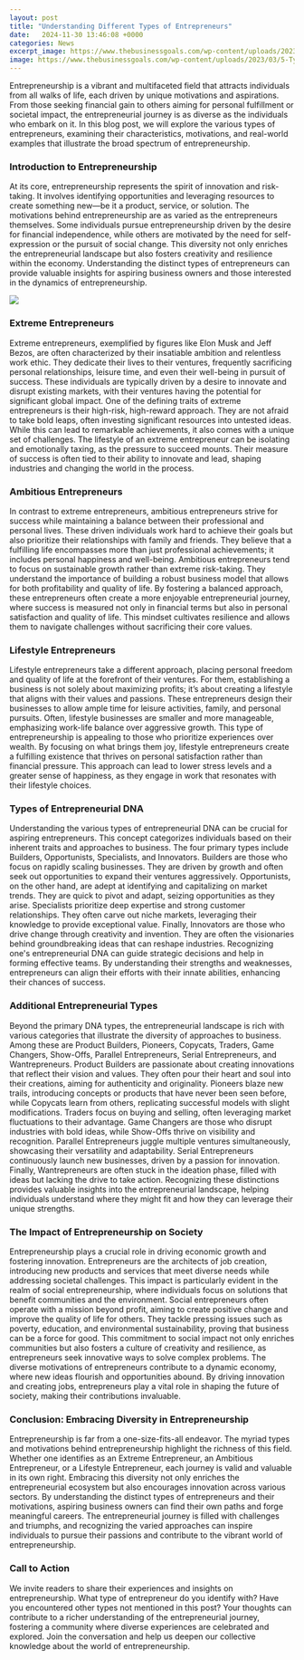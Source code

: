 ```yaml
---
layout: post
title: "Understanding Different Types of Entrepreneurs"
date:   2024-11-30 13:46:08 +0000
categories: News
excerpt_image: https://www.thebusinessgoals.com/wp-content/uploads/2023/03/5-Types-of-Entrepreneurs.png
image: https://www.thebusinessgoals.com/wp-content/uploads/2023/03/5-Types-of-Entrepreneurs.png
---
```


Entrepreneurship is a vibrant and multifaceted field that attracts individuals from all walks of life, each driven by unique motivations and aspirations. From those seeking financial gain to others aiming for personal fulfillment or societal impact, the entrepreneurial journey is as diverse as the individuals who embark on it. In this blog post, we will explore the various types of entrepreneurs, examining their characteristics, motivations, and real-world examples that illustrate the broad spectrum of entrepreneurship.
### Introduction to Entrepreneurship
At its core, entrepreneurship represents the spirit of innovation and risk-taking. It involves identifying opportunities and leveraging resources to create something new—be it a product, service, or solution. The motivations behind entrepreneurship are as varied as the entrepreneurs themselves. Some individuals pursue entrepreneurship driven by the desire for financial independence, while others are motivated by the need for self-expression or the pursuit of social change. This diversity not only enriches the entrepreneurial landscape but also fosters creativity and resilience within the economy. Understanding the distinct types of entrepreneurs can provide valuable insights for aspiring business owners and those interested in the dynamics of entrepreneurship.

![](https://www.thebusinessgoals.com/wp-content/uploads/2023/03/5-Types-of-Entrepreneurs.png)
### Extreme Entrepreneurs
Extreme entrepreneurs, exemplified by figures like Elon Musk and Jeff Bezos, are often characterized by their insatiable ambition and relentless work ethic. They dedicate their lives to their ventures, frequently sacrificing personal relationships, leisure time, and even their well-being in pursuit of success. These individuals are typically driven by a desire to innovate and disrupt existing markets, with their ventures having the potential for significant global impact.
One of the defining traits of extreme entrepreneurs is their high-risk, high-reward approach. They are not afraid to take bold leaps, often investing significant resources into untested ideas. While this can lead to remarkable achievements, it also comes with a unique set of challenges. The lifestyle of an extreme entrepreneur can be isolating and emotionally taxing, as the pressure to succeed mounts. Their measure of success is often tied to their ability to innovate and lead, shaping industries and changing the world in the process.
### Ambitious Entrepreneurs
In contrast to extreme entrepreneurs, ambitious entrepreneurs strive for success while maintaining a balance between their professional and personal lives. These driven individuals work hard to achieve their goals but also prioritize their relationships with family and friends. They believe that a fulfilling life encompasses more than just professional achievements; it includes personal happiness and well-being.
Ambitious entrepreneurs tend to focus on sustainable growth rather than extreme risk-taking. They understand the importance of building a robust business model that allows for both profitability and quality of life. By fostering a balanced approach, these entrepreneurs often create a more enjoyable entrepreneurial journey, where success is measured not only in financial terms but also in personal satisfaction and quality of life. This mindset cultivates resilience and allows them to navigate challenges without sacrificing their core values.
### Lifestyle Entrepreneurs
Lifestyle entrepreneurs take a different approach, placing personal freedom and quality of life at the forefront of their ventures. For them, establishing a business is not solely about maximizing profits; it’s about creating a lifestyle that aligns with their values and passions. These entrepreneurs design their businesses to allow ample time for leisure activities, family, and personal pursuits.
Often, lifestyle businesses are smaller and more manageable, emphasizing work-life balance over aggressive growth. This type of entrepreneurship is appealing to those who prioritize experiences over wealth. By focusing on what brings them joy, lifestyle entrepreneurs create a fulfilling existence that thrives on personal satisfaction rather than financial pressure. This approach can lead to lower stress levels and a greater sense of happiness, as they engage in work that resonates with their lifestyle choices.
### Types of Entrepreneurial DNA
Understanding the various types of entrepreneurial DNA can be crucial for aspiring entrepreneurs. This concept categorizes individuals based on their inherent traits and approaches to business. The four primary types include Builders, Opportunists, Specialists, and Innovators.
Builders are those who focus on rapidly scaling businesses. They are driven by growth and often seek out opportunities to expand their ventures aggressively. Opportunists, on the other hand, are adept at identifying and capitalizing on market trends. They are quick to pivot and adapt, seizing opportunities as they arise.
Specialists prioritize deep expertise and strong customer relationships. They often carve out niche markets, leveraging their knowledge to provide exceptional value. Finally, Innovators are those who drive change through creativity and invention. They are often the visionaries behind groundbreaking ideas that can reshape industries.
Recognizing one's entrepreneurial DNA can guide strategic decisions and help in forming effective teams. By understanding their strengths and weaknesses, entrepreneurs can align their efforts with their innate abilities, enhancing their chances of success.
### Additional Entrepreneurial Types
Beyond the primary DNA types, the entrepreneurial landscape is rich with various categories that illustrate the diversity of approaches to business. Among these are Product Builders, Pioneers, Copycats, Traders, Game Changers, Show-Offs, Parallel Entrepreneurs, Serial Entrepreneurs, and Wantrepreneurs.
Product Builders are passionate about creating innovations that reflect their vision and values. They often pour their heart and soul into their creations, aiming for authenticity and originality. Pioneers blaze new trails, introducing concepts or products that have never been seen before, while Copycats learn from others, replicating successful models with slight modifications.
Traders focus on buying and selling, often leveraging market fluctuations to their advantage. Game Changers are those who disrupt industries with bold ideas, while Show-Offs thrive on visibility and recognition. Parallel Entrepreneurs juggle multiple ventures simultaneously, showcasing their versatility and adaptability. Serial Entrepreneurs continuously launch new businesses, driven by a passion for innovation. Finally, Wantrepreneurs are often stuck in the ideation phase, filled with ideas but lacking the drive to take action.
Recognizing these distinctions provides valuable insights into the entrepreneurial landscape, helping individuals understand where they might fit and how they can leverage their unique strengths.
### The Impact of Entrepreneurship on Society
Entrepreneurship plays a crucial role in driving economic growth and fostering innovation. Entrepreneurs are the architects of job creation, introducing new products and services that meet diverse needs while addressing societal challenges. This impact is particularly evident in the realm of social entrepreneurship, where individuals focus on solutions that benefit communities and the environment.
Social entrepreneurs often operate with a mission beyond profit, aiming to create positive change and improve the quality of life for others. They tackle pressing issues such as poverty, education, and environmental sustainability, proving that business can be a force for good. This commitment to social impact not only enriches communities but also fosters a culture of creativity and resilience, as entrepreneurs seek innovative ways to solve complex problems.
The diverse motivations of entrepreneurs contribute to a dynamic economy, where new ideas flourish and opportunities abound. By driving innovation and creating jobs, entrepreneurs play a vital role in shaping the future of society, making their contributions invaluable.
### Conclusion: Embracing Diversity in Entrepreneurship
Entrepreneurship is far from a one-size-fits-all endeavor. The myriad types and motivations behind entrepreneurship highlight the richness of this field. Whether one identifies as an Extreme Entrepreneur, an Ambitious Entrepreneur, or a Lifestyle Entrepreneur, each journey is valid and valuable in its own right.
Embracing this diversity not only enriches the entrepreneurial ecosystem but also encourages innovation across various sectors. By understanding the distinct types of entrepreneurs and their motivations, aspiring business owners can find their own paths and forge meaningful careers. The entrepreneurial journey is filled with challenges and triumphs, and recognizing the varied approaches can inspire individuals to pursue their passions and contribute to the vibrant world of entrepreneurship.
### Call to Action
We invite readers to share their experiences and insights on entrepreneurship. What type of entrepreneur do you identify with? Have you encountered other types not mentioned in this post? Your thoughts can contribute to a richer understanding of the entrepreneurial journey, fostering a community where diverse experiences are celebrated and explored. Join the conversation and help us deepen our collective knowledge about the world of entrepreneurship.